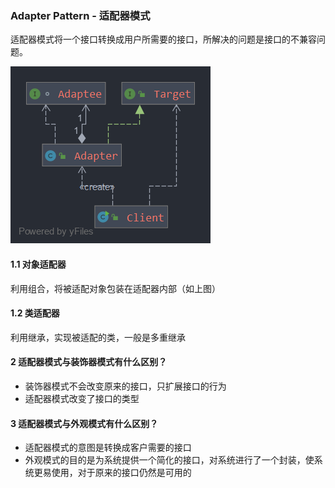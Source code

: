 ### Adapter Pattern - 适配器模式

适配器模式将一个接口转换成用户所需要的接口，所解决的问题是接口的不兼容问题。

![](../img/adapter-ex.png)



#### 1.1 对象适配器

利用组合，将被适配对象包装在适配器内部（如上图）

#### 1.2 类适配器

利用继承，实现被适配的类，一般是多重继承



#### 2 适配器模式与装饰器模式有什么区别？

- 装饰器模式不会改变原来的接口，只扩展接口的行为
- 适配器模式改变了接口的类型



#### 3 适配器模式与外观模式有什么区别？

- 适配器模式的意图是转换成客户需要的接口
- 外观模式的目的是为系统提供一个简化的接口，对系统进行了一个封装，使系统更易使用，对于原来的接口仍然是可用的